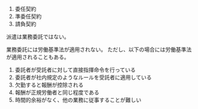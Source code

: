 1. 委任契約
2. 準委任契約
3. 請負契約

派遣は業務委託ではない。

業務委託には労働基準法が適用されない。
ただし、以下の場合には労働基準法が適用されることもある。

1. 委託者が受託者に対して直接指揮命令を行っている
2. 委託者が社内規定のようなルールを受託者に適用している
3. 欠勤すると報酬が控除される
4. 報酬が正規労働者と同じ程度である
5. 時間的余裕がなく、他の業務に従事することが難しい
